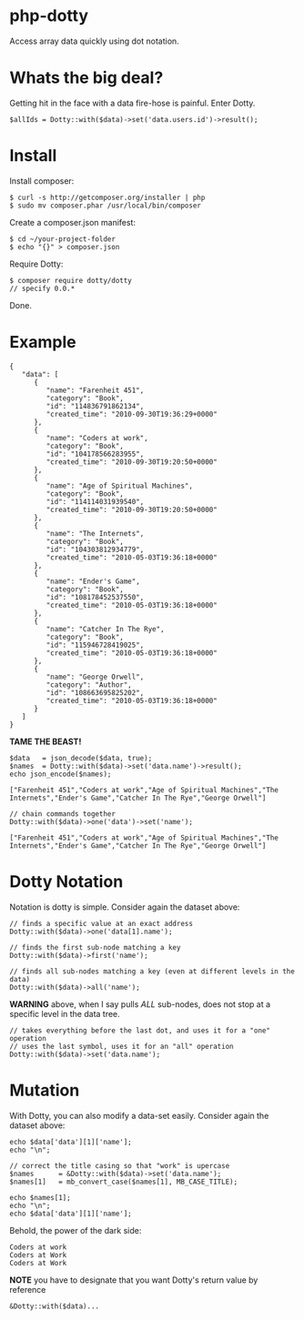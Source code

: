 php-dotty
=========

Access array data quickly using dot notation.

# Whats the big deal?

Getting hit in the face with a data fire-hose is painful. Enter Dotty.

	$allIds	= Dotty::with($data)->set('data.users.id')->result();

# Install

Install composer:

	$ curl -s http://getcomposer.org/installer | php
	$ sudo mv composer.phar /usr/local/bin/composer

Create a composer.json manifest:

	$ cd ~/your-project-folder
	$ echo "{}" > composer.json

Require Dotty:

	$ composer require dotty/dotty
	// specify 0.0.*

Done.

# Example

	{
	   "data": [
	      {
	         "name": "Farenheit 451",
	         "category": "Book",
	         "id": "114836791862134",
	         "created_time": "2010-09-30T19:36:29+0000"
	      },
	      {
	         "name": "Coders at work",
	         "category": "Book",
	         "id": "104178566283955",
	         "created_time": "2010-09-30T19:20:50+0000"
	      },
	      {
	         "name": "Age of Spiritual Machines",
	         "category": "Book",
	         "id": "114114031939540",
	         "created_time": "2010-09-30T19:20:50+0000"
	      },
	      {
	         "name": "The Internets",
	         "category": "Book",
	         "id": "104303812934779",
	         "created_time": "2010-05-03T19:36:18+0000"
	      },
	      {
	         "name": "Ender's Game",
	         "category": "Book",
	         "id": "108178452537550",
	         "created_time": "2010-05-03T19:36:18+0000"
	      },
	      {
	         "name": "Catcher In The Rye",
	         "category": "Book",
	         "id": "115946728419025",
	         "created_time": "2010-05-03T19:36:18+0000"
	      },
	      {
	         "name": "George Orwell",
	         "category": "Author",
	         "id": "108663695825202",
	         "created_time": "2010-05-03T19:36:18+0000"
	      }
	   ]
	}
	
**TAME THE BEAST!**

	$data	= json_decode($data, true);
	$names	= Dotty::with($data)->set('data.name')->result();
	echo json_encode($names);

	["Farenheit 451","Coders at work","Age of Spiritual Machines","The Internets","Ender's Game","Catcher In The Rye","George Orwell"]

	// chain commands together
	Dotty::with($data)->one('data')->set('name');

	["Farenheit 451","Coders at work","Age of Spiritual Machines","The Internets","Ender's Game","Catcher In The Rye","George Orwell"]

# Dotty Notation

Notation is dotty is simple. Consider again the dataset above:

	// finds a specific value at an exact address
	Dotty::with($data)->one('data[1].name');

	// finds the first sub-node matching a key
	Dotty::with($data)->first('name');

	// finds all sub-nodes matching a key (even at different levels in the data)
	Dotty::with($data)->all('name');

**WARNING** above, when I say pulls *ALL* sub-nodes, does not stop at a specific level in the data tree.

	// takes everything before the last dot, and uses it for a "one" operation
	// uses the last symbol, uses it for an "all" operation
	Dotty::with($data)->set('data.name');

# Mutation

With Dotty, you can also modify a data-set easily.  Consider again the dataset above:

	echo $data['data'][1]['name'];
	echo "\n";

	// correct the title casing so that "work" is upercase
	$names		= &Dotty::with($data)->set('data.name');
	$names[1]	= mb_convert_case($names[1], MB_CASE_TITLE);
	
	echo $names[1];
	echo "\n";
	echo $data['data'][1]['name'];

Behold, the power of the dark side:

	Coders at work
	Coders at Work
	Coders at Work

**NOTE** you have to designate that you want Dotty's return value by reference

	&Dotty::with($data)...
